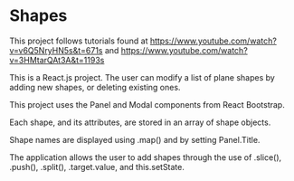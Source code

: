 # Shapes

This project follows tutorials found at https://www.youtube.com/watch?v=v6Q5NryHN5s&t=671s and https://www.youtube.com/watch?v=3HMtarQAt3A&t=1193s

This is a React.js project. The user can modify a list of plane shapes by adding new shapes, or deleting existing ones.

This project uses the Panel and Modal components from React Bootstrap.

Each shape, and its attributes, are stored in an array of shape objects.

Shape names are displayed using .map() and by setting Panel.Title.

The application allows the user to add shapes through the use of .slice(), .push(), .split(), .target.value, and this.setState.
